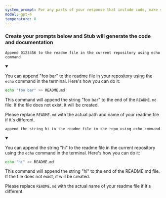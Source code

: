```yaml
---
system_prompt: For any parts of your response that include code, make sure to include the filename along with the backtick and the code snippets. For any environment variables, use stubuser and stubpassword as the login. For any commands, auto confirm any prompts on stdin. 
model: gpt-4
temperature: 0
---
```




### Create your prompts below and Stub will generate the code and documentation












```stub
Append 0123456 to the readme file in the current repository using echo command
```









<details open id="a4527b035174bd2b4e393f2ed2f3bcd7">
<summary></summary>

You can append "foo bar" to the readme file in your repository using the `echo` command in the terminal. Here's how you can do it:

```bash
echo "foo bar" >> README.md
```

This command will append the string "foo bar" to the end of the `README.md` file. If the file does not exist, it will be created. 

Please replace `README.md` with the actual path and name of your readme file if it's different.
</details>



```stub
append the string hi to the readme file in the repo using echo command
```

<details open id="0d34beda82c4c64ac65b33b3b5b12a4d">
<summary></summary>

You can append the string "hi" to the readme file in the current repository using the `echo` command in the terminal. Here's how you can do it:

```bash
echo "hi" >> README.md
```

This command will append the string "hi" to the end of the README.md file. If the file does not exist, it will be created. 

Please replace `README.md` with the actual name of your readme file if it's different.
</details>


